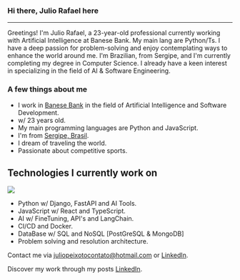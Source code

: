 <div>
  <h3>Hi there, Julio Rafael here</h3>
  <hr>
  Greetings! I'm Julio Rafael, a 23-year-old professional currently working with Artificial Intelligence at Banese Bank. My main lang are Python/Ts. I have a deep passion for problem-solving and enjoy contemplating ways to enhance the world around me. I'm Brazilian, from Sergipe, and I'm currently completing my degree in Computer Science. I already have a keen interest in specializing in the field of AI & Software Engineering.
  <br>
</div>
  
### A few things about me

  - I work in [Banese Bank](https://www.banese.com.br) in the field of Artificial Intelligence and Software Development.
  - w/ 23 years old.
  - My main programming languages are Python and JavaScript.
  - I'm from [Sergipe, Brasil](https://pt.wikipedia.org/wiki/Sergipe).
  - I dream of traveling the world.
  - Passionate about competitive sports.
 
  ## Technologies I currently work on
  *<img src="https://skillicons.dev/icons?i=python,django,fastapi,js,react,ts,docker,postgresql,mongodb" />*
  - Python w/ Django, FastAPI and AI Tools.
  - JavaScript w/ React and TypeScript.
  - AI w/ FineTuning, API's and LangChain.
  - CI/CD and Docker.
  - DataBase w/ SQL and NoSQL [PostGreSQL & MongoDB]
  - Problem solving and resolution architecture.

Contact me via juliopeixotocontato@hotmail.com or [LinkedIn](https://www.linkedin.com/in/julio-rafael-souza/).

Discover my work through my posts [LinkedIn](https://www.linkedin.com/in/julio-rafael-souza/).
